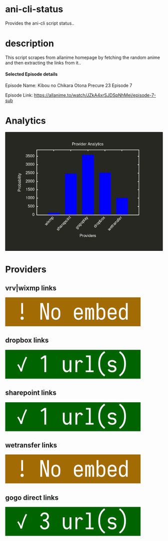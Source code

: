 # ani-cli-status
Provides the ani-cli script status..

# description
This script scrapes from allanime homepage by fetching the random anime and then extracting the links from it..

#### Selected Episode details

Episode Name: Kibou no Chikara Otona Precure 23 Episode 7

Episode Link: https://allanime.to/watch/JZkA4xrSJDSpNhMei/episode-7-sub
 
# Analytics

<img src="./analytics.png">

# Providers

##  vrv|wixmp links

<img src="./images/wixmp.jpg">

##  dropbox links

<img src="./images/dropbox.jpg">

##  sharepoint links

<img src="./images/sharepoint.jpg">

##  wetransfer links

<img src="./images/wetransfer.jpg">

## gogo direct links

<img src="./images/gogoplay.jpg">
